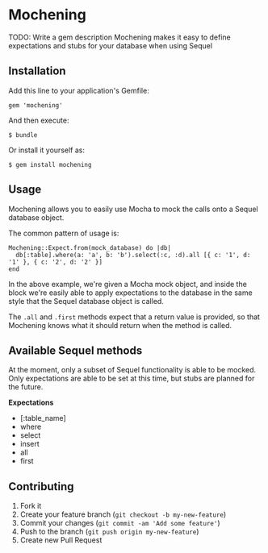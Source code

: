 # Mochening

TODO: Write a gem description
Mochening makes it easy to define expectations and stubs for your database when using Sequel

## Installation

Add this line to your application's Gemfile:

    gem 'mochening'

And then execute:

    $ bundle

Or install it yourself as:

    $ gem install mochening

## Usage

Mochening allows you to easily use Mocha to mock the calls onto a Sequel database object.

The common pattern of usage is:

    Mochening::Expect.from(mock_database) do |db|
      db[:table].where(a: 'a', b: 'b').select(:c, :d).all [{ c: '1', d: '1' }, { c: '2', d: '2' }]
    end


In the above example, we're given a Mocha mock object, and inside the block we're easily able to apply expectations to the database in the same style that the Sequel database object is called.

The `.all` and `.first` methods expect that a return value is provided, so that Mochening knows what it should return when the method is called.

## Available Sequel methods

At the moment, only a subset of Sequel functionality is able to be mocked. Only expectations are able to be set at this time, but stubs are planned for the future.

**Expectations**

* [:table_name]
* where
* select
* insert
* all
* first

## Contributing

1. Fork it
2. Create your feature branch (`git checkout -b my-new-feature`)
3. Commit your changes (`git commit -am 'Add some feature'`)
4. Push to the branch (`git push origin my-new-feature`)
5. Create new Pull Request

